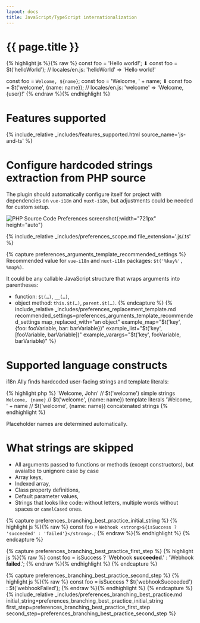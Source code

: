 ```yaml
---
layout: docs
title: JavaScript/TypeScript internationalization
---
```


<h1>{{ page.title }}</h1>

{% highlight js %}{% raw %}
const foo = 'Hello world!';
⬇
const foo = $t('helloWorld');
// locales/en.js: 'helloWorld' => 'Hello world!'

const foo = `Welcome, ${name}`;
const foo = 'Welcome, ' + name;
⬇
const foo = $t('welcome', {name: name});
// locales/en.js: 'welcome' => 'Welcome, {user}!'
{% endraw %}{% endhighlight %}


# Features supported

{% 
  include_relative _includes/features_supported.html
  source_name='js-and-ts'
%}


# Configure hardcoded strings extraction from PHP source

The plugin should automatically configure itself for project with dependencies on `vue-i18n` and `nuxt-i18n`, but adjustments could be needed for custom setup.

![PHP Source Code Preferences screenshot](assets/php-preferences.png){:width="721px" height="auto"}


{% 
  include_relative _includes/preferences_scope.md
  file_extension='.js/.ts'
%}


{% capture preferences_arguments_template_recommended_settings %}
Recommended value for `vue-i18n` and `nuxt-i18n` packages: `$t('%key%', %map%)`.

It could be any callable JavaScript structure that wraps arguments into parentheses:

* function: `$t(…)`, `__(…)`,
* object method: `this.$t(…)`, `parent.$t(…)`.
{% endcapture %}
{%
  include_relative _includes/preferences_replacement_template.md
  recommended_settings=preferences_arguments_template_recommended_settings
  map_replaced_with="an object"
  example_map="$t('key', {foo: fooVariable, bar: barVariable})"
  example_list="$t('key', [fooVariable, barVariable])"
  example_varargs="$t('key', fooVariable, barVariable)"
%}


# Supported language constructs

i18n Ally finds hardcoded user-facing strings and template literals:

{% highlight php %}
'Welcome, John'     // $t('welcome') simple strings
`Welcome, {name}`  // $t('welcome', {name: name}) template literals
'Welcome, ' + name // $t('welcome', {name: name}) concatenated strings
{% endhighlight %}

Placeholder names are determined automatically.


# What strings are skipped

* All arguments passed to functions or methods (except constructors), but avaialbe to unignore case by case
* Array keys,
* Indexed array,
* Class property definitions,
* Default parameter values,
* Strings that looks like code: without letters, multiple words without spaces or `camelCased` ones.


{% capture preferences_branching_best_practice_initial_string %}
{% highlight js %}{% raw %}
const foo = `Webhook <strong>${isSuccess ? 'succeeded' : 'failed'}</strong>.`;
{% endraw %}{% endhighlight %}
{% endcapture %}

{% capture preferences_branching_best_practice_first_step %}
{% highlight js %}{% raw %}
const foo = isSuccess
  ? 'Webhook <strong>succeeded</strong>.'
  : 'Webhook <strong>failed</strong>.';
{% endraw %}{% endhighlight %}
{% endcapture %}

{% capture preferences_branching_best_practice_second_step %}
{% highlight js %}{% raw %}
const foo = isSuccess
  ? $t('webhookSucceeded')
  : $t('webhookFailed');
{% endraw %}{% endhighlight %}
{% endcapture %}
{% 
  include_relative _includes/preferences_branching_best_practice.md
  initial_string=preferences_branching_best_practice_initial_string
  first_step=preferences_branching_best_practice_first_step
  second_step=preferences_branching_best_practice_second_step
%}